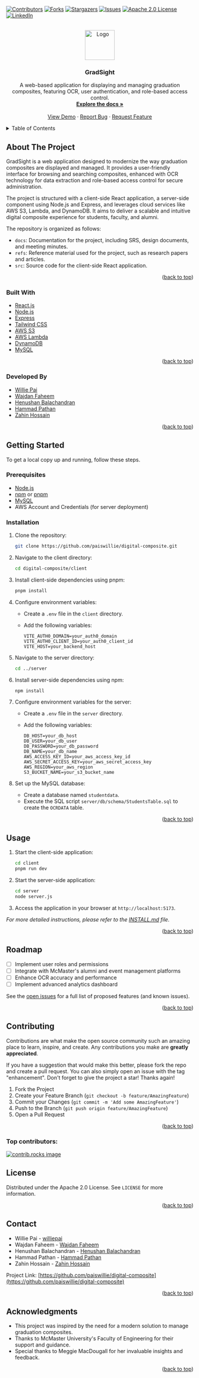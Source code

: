 <!-- Improved compatibility of back to top link: See: https://github.com/othneildrew/Best-README-Template/pull/73 -->

<a id="readme-top"></a>

<!--
*** Thanks for checking out the Best-README-Template. If you have a suggestion
*** that would make this better, please fork the repo and create a pull request
*** or simply open an issue with the tag "enhancement".
*** Don't forget to give the project a star!
*** Thanks again! Now go create something AMAZING! :D
-->

<!-- PROJECT SHIELDS -->
<!--
*** I'm using markdown "reference style" links for readability.
*** Reference links are enclosed in brackets [ ] instead of parentheses ( ).
*** See the bottom of this document for the declaration of the reference variables
*** for contributors-url, forks-url, etc. This is an optional, concise syntax you may use.
*** https://www.markdownguide.org/basic-syntax/#reference-style-links
-->

[![Contributors][contributors-shield]][contributors-url]
[![Forks][forks-shield]][forks-url]
[![Stargazers][stars-shield]][stars-url]
[![Issues][issues-shield]][issues-url]
[![Apache 2.0 License][license-shield]][license-url]
[![LinkedIn][linkedin-shield]][linkedin-url]

<!-- PROJECT LOGO -->
<br />
<div align="center">
  <a href="https://github.com/paiswillie/digital-composite">
    <img src="https://github.com/user-attachments/assets/0ae1b6d5-1a62-4b41-b2c7-c595a0460497" alt="Logo" width="80" height="80">
  </a>

  <h3 align="center">GradSight</h3>

  <p align="center">
    A web-based application for displaying and managing graduation composites, featuring OCR, user authentication, and role-based access control.
    <br />
    <a href="https://github.com/paiswillie/digital-composite"><strong>Explore the docs »</strong></a>
    <br />
    <br />
    <a href="https://github.com/paiswillie/digital-composite">View Demo</a>
    &middot;
    <a href="https://github.com/paiswillie/digital-composite/issues/new?labels=bug&template=bug-report---.md">Report Bug</a>
    &middot;
    <a href="https://github.com/paiswillie/digital-composite/issues/new?labels=enhancement&template=feature-request---.md">Request Feature</a>
  </p>
</div>

<!-- TABLE OF CONTENTS -->
<details>
  <summary>Table of Contents</summary>
  <ol>
    <li>
      <a href="#about-the-project">About The Project</a>
      <ul>
        <li><a href="#built-with">Built With</a></li>
      </ul>
    </li>
    <li>
      <a href="#getting-started">Getting Started</a>
      <ul>
        <li><a href="#prerequisites">Prerequisites</a></li>
        <li><a href="#installation">Installation</a></li>
      </ul>
    </li>
    <li><a href="#usage">Usage</a></li>
    <li><a href="#roadmap">Roadmap</a></li>
    <li><a href="#contributing">Contributing</a></li>
    <li><a href="#license">License</a></li>
    <li><a href="#contact">Contact</a></li>
    <li><a href="#acknowledgments">Acknowledgments</a></li>
  </ol>
</details>

<!-- ABOUT THE PROJECT -->

## About The Project

GradSight is a web application designed to modernize the way graduation composites are displayed and managed. It provides a user-friendly interface for browsing and searching composites, enhanced with OCR technology for data extraction and role-based access control for secure administration.

The project is structured with a client-side React application, a server-side component using Node.js and Express, and leverages cloud services like AWS S3, Lambda, and DynamoDB. It aims to deliver a scalable and intuitive digital composite experience for students, faculty, and alumni.

The repository is organized as follows:

- `docs`: Documentation for the project, including SRS, design documents, and meeting minutes.
- `refs`: Reference material used for the project, such as research papers and articles.
- `src`: Source code for the client-side React application.

<p align="right">(<a href="#readme-top">back to top</a>)</p>

### Built With

- [React.js](https://reactjs.org/)
- [Node.js](https://nodejs.org/)
- [Express](https://expressjs.com/)
- [Tailwind CSS](https://tailwindcss.com/)
- [AWS S3](https://aws.amazon.com/s3/)
- [AWS Lambda](https://aws.amazon.com/lambda/)
- [DynamoDB](https://aws.amazon.com/dynamodb/)
- [MySQL](https://www.mysql.com/)

<p align="right">(<a href="#readme-top">back to top</a>)</p>

### Developed By

- [Willie Pai](https://github.com/PaisWillie)
- [Wajdan Faheem](https://github.com/WajdanF)
- [Henushan Balachandran](https://github.com/HenushanB)
- [Hammad Pathan](https://github.com/hammadpathan)
- [Zahin Hossain](https://github.com/ZahinH)

<p align="right">(<a href="#readme-top">back to top</a>)</p>

<!-- GETTING STARTED -->

## Getting Started

To get a local copy up and running, follow these steps.

### Prerequisites

- [Node.js](https://nodejs.org/)
- [npm](https://www.npmjs.com/) or [pnpm](https://pnpm.io/)
- [MySQL](https://www.mysql.com/)
- AWS Account and Credentials (for server deployment)

### Installation

1.  Clone the repository:

    ```sh
    git clone https://github.com/paiswillie/digital-composite.git
    ```

2.  Navigate to the client directory:

    ```sh
    cd digital-composite/client
    ```

3.  Install client-side dependencies using pnpm:

    ```sh
    pnpm install
    ```

4.  Configure environment variables:

    - Create a `.env` file in the `client` directory.
    - Add the following variables:

      ```
      VITE_AUTH0_DOMAIN=your_auth0_domain
      VITE_AUTH0_CLIENT_ID=your_auth0_client_id
      VITE_HOST=your_backend_host
      ```

5.  Navigate to the server directory:

    ```sh
    cd ../server
    ```

6.  Install server-side dependencies using npm:

    ```sh
    npm install
    ```

7.  Configure environment variables for the server:

    - Create a `.env` file in the `server` directory.
    - Add the following variables:

      ```
      DB_HOST=your_db_host
      DB_USER=your_db_user
      DB_PASSWORD=your_db_password
      DB_NAME=your_db_name
      AWS_ACCESS_KEY_ID=your_aws_access_key_id
      AWS_SECRET_ACCESS_KEY=your_aws_secret_access_key
      AWS_REGION=your_aws_region
      S3_BUCKET_NAME=your_s3_bucket_name
      ```

8.  Set up the MySQL database:

    - Create a database named `studentdata`.
    - Execute the SQL script `server/db/schema/StudentsTable.sql` to create the `OCRDATA` table.

<p align="right">(<a href="#readme-top">back to top</a>)</p>

<!-- USAGE EXAMPLES -->

## Usage

1.  Start the client-side application:

    ```sh
    cd client
    pnpm run dev
    ```

2.  Start the server-side application:

    ```sh
    cd server
    node server.js
    ```

3.  Access the application in your browser at `http://localhost:5173`.

_For more detailed instructions, please refer to the [INSTALL.md](INSTALL.md) file._

<p align="right">(<a href="#readme-top">back to top</a>)</p>

<!-- ROADMAP -->

## Roadmap

- [ ] Implement user roles and permissions
- [ ] Integrate with McMaster's alumni and event management platforms
- [ ] Enhance OCR accuracy and performance
- [ ] Implement advanced analytics dashboard

See the [open issues](https://github.com/paiswillie/digital-composite/issues) for a full list of proposed features (and known issues).

<p align="right">(<a href="#readme-top">back to top</a>)</p>

<!-- CONTRIBUTING -->

## Contributing

Contributions are what make the open source community such an amazing place to learn, inspire, and create. Any contributions you make are **greatly appreciated**.

If you have a suggestion that would make this better, please fork the repo and create a pull request. You can also simply open an issue with the tag "enhancement".
Don't forget to give the project a star! Thanks again!

1.  Fork the Project
2.  Create your Feature Branch (`git checkout -b feature/AmazingFeature`)
3.  Commit your Changes (`git commit -m 'Add some AmazingFeature'`)
4.  Push to the Branch (`git push origin feature/AmazingFeature`)
5.  Open a Pull Request

<p align="right">(<a href="#readme-top">back to top</a>)</p>

### Top contributors:

<a href="https://github.com/paiswillie/digital-composite/graphs/contributors">
  <img src="https://contrib.rocks/image?repo=paiswillie/digital-composite" alt="contrib.rocks image" />
</a>

<!-- LICENSE -->

## License

Distributed under the Apache 2.0 License. See `LICENSE` for more information.

<p align="right">(<a href="#readme-top">back to top</a>)</p>

<!-- CONTACT -->

## Contact

- Willie Pai - [williepai](https://www.linkedin.com/in/williepai/)
- Wajdan Faheem - [Wajdan Faheem](https://www.linkedin.com/in/wajdan-faheem-921418167/)
- Henushan Balachandran - [Henushan Balachandran](https://www.linkedin.com/in/henushan-balachandran-6704a8174/)
- Hammad Pathan - [Hammad Pathan](https://www.linkedin.com/in/hammad-pathan-744a63168/)
- Zahin Hossain - [Zahin Hossain](https://www.linkedin.com/in/zahin-hossain-45400a157/)

Project Link: [https://github.com/paiswillie/digital-composite](https://github.com/paiswillie/digital-composite)

<p align="right">(<a href="#readme-top">back to top</a>)</p>

<!-- ACKNOWLEDGMENTS -->

## Acknowledgments

- This project was inspired by the need for a modern solution to manage graduation composites.
- Thanks to McMaster University's Faculty of Engineering for their support and guidance.
- Special thanks to Meggie MacDougall for her invaluable insights and feedback.

<p align="right">(<a href="#readme-top">back to top</a>)</p>

<!-- MARKDOWN LINKS & IMAGES -->
<!-- https://www.markdownguide.org/basic-syntax/#reference-style-links -->

[contributors-shield]: https://img.shields.io/github/contributors/paiswillie/digital-composite.svg?style=for-the-badge
[contributors-url]: https://github.com/paiswillie/digital-composite/graphs/contributors
[forks-shield]: https://img.shields.io/github/forks/paiswillie/digital-composite.svg?style=for-the-badge
[forks-url]: https://github.com/paiswillie/digital-composite/network/members
[stars-shield]: https://img.shields.io/github/stars/paiswillie/digital-composite.svg?style=for-the-badge
[stars-url]: https://github.com/paiswillie/digital-composite/stargazers
[issues-shield]: https://img.shields.io/github/issues/paiswillie/digital-composite.svg?style=for-the-badge
[issues-url]: https://github.com/paiswillie/digital-composite/issues
[license-shield]: https://img.shields.io/github/license/paiswillie/digital-composite.svg?style=for-the-badge
[license-url]: https://github.com/paiswillie/digital-composite/blob/master/LICENSE
[linkedin-shield]: https://img.shields.io/badge/-LinkedIn-black.svg?style=for-the-badge&logo=linkedin&colorB=555
[linkedin-url]: https://linkedin.com/in/linkedin_username
[product-screenshot]: https://github.com/user-attachments/assets/721b7fb3-e480-4809-9023-fd48b82b1f8c
[Next.js]: https://img.shields.io/badge/next.js-000000?style=for-the-badge&logo=nextdotjs&logoColor=white
[Next-url]: https://nextjs.org/
[React.js]: https://img.shields.io/badge/React-20232A?style=for-the-badge&logo=react&logoColor=61DAFB
[React-url]: https://reactjs.org/
[Vue.js]: https://img.shields.io/badge/Vue.js-35495E?style=for-the-badge&logo=vuedotjs&logoColor=4FC08D
[Vue-url]: https://vuejs.org/
[Angular.io]: https://img.shields.io/badge/Angular-DD0031?style=for-the-badge&logo=angular&logoColor=white
[Angular-url]: https://angular.io/
[Svelte.dev]: https://img.shields.io/badge/Svelte-4A4A55?style=for-the-badge&logo=svelte&logoColor=FF3E00
[Svelte-url]: https://svelte.dev/
[Laravel.com]: https://img.shields.io/badge/Laravel-FF2D20?style=for-the-badge&logo=laravel&logoColor=white
[Laravel-url]: https://laravel.com
[Bootstrap.com]: https://img.shields.io/badge/Bootstrap-563D7C?style=for-the-badge&logo=bootstrap&logoColor=white
[Bootstrap-url]: https://getbootstrap.com
[JQuery.com]: https://img.shields.io/badge/jQuery-0769AD?style=for-the-badge&logo=jquery&logoColor=white
[JQuery-url]: https://jquery.com
